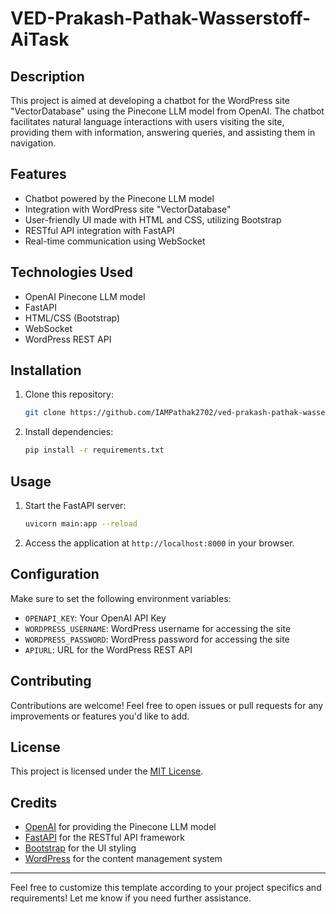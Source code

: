 # VED-Prakash-Pathak-Wasserstoff-AiTask

## Description
This project is aimed at developing a chatbot for the WordPress site "VectorDatabase" using the Pinecone LLM model from OpenAI. The chatbot facilitates natural language interactions with users visiting the site, providing them with information, answering queries, and assisting them in navigation.

## Features
- Chatbot powered by the Pinecone LLM model
- Integration with WordPress site "VectorDatabase"
- User-friendly UI made with HTML and CSS, utilizing Bootstrap
- RESTful API integration with FastAPI
- Real-time communication using WebSocket

## Technologies Used
- OpenAI Pinecone LLM model
- FastAPI
- HTML/CSS (Bootstrap)
- WebSocket
- WordPress REST API

## Installation
1. Clone this repository:
   ```bash
   git clone https://github.com/IAMPathak2702/ved-prakash-pathak-wasserstoff-aitask.git
   ```
2. Install dependencies:
   ```bash
   pip install -r requirements.txt
   ```

## Usage
1. Start the FastAPI server:
   ```bash
   uvicorn main:app --reload
   ```
2. Access the application at `http://localhost:8000` in your browser.

## Configuration
Make sure to set the following environment variables:
- `OPENAPI_KEY`: Your OpenAI API Key
- `WORDPRESS_USERNAME`: WordPress username for accessing the site
- `WORDPRESS_PASSWORD`: WordPress password for accessing the site
- `APIURL`: URL for the WordPress REST API

## Contributing
Contributions are welcome! Feel free to open issues or pull requests for any improvements or features you'd like to add.

## License
This project is licensed under the [MIT License](LICENSE).

## Credits
- [OpenAI](https://openai.com) for providing the Pinecone LLM model
- [FastAPI](https://fastapi.tiangolo.com) for the RESTful API framework
- [Bootstrap](https://getbootstrap.com) for the UI styling
- [WordPress](https://wordpress.org) for the content management system

---

Feel free to customize this template according to your project specifics and requirements! Let me know if you need further assistance.
